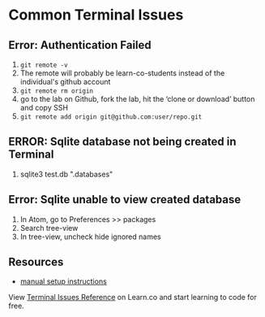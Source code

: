 # Common Terminal Issues

## Error: Authentication Failed
1. `git remote -v`
2. The remote will probably be learn-co-students instead of the individual's github account
2. `git remote rm origin `
3. go to the lab on Github, fork the lab, hit the ‘clone or download’ button and copy SSH
4. `git remote add origin git@github.com:user/repo.git `

## ERROR: Sqlite database not being created in Terminal
1. sqlite3 test.db ".databases"

## Error: Sqlite unable to view created database
1. In Atom, go to Preferences >> packages
2. Search tree-view
3. In tree-view, uncheck hide ignored names

## Resources
 - <a href="https://help.learn.co/en/articles/900121-mac-osx-manual-environment-set-up">manual setup instructions</a>

<p class='util--hide'>View <a href='https://learn.co/lessons/terminal-issues-reference'>Terminal Issues Reference</a> on Learn.co and start learning to code for free.</p>
